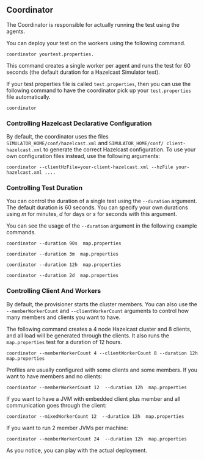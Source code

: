 

## Coordinator

The Coordinator is responsible for actually running the test using the agents.

You can deploy your test on the workers using the following command.

```
coordinator yourtest.properties.
```

This command creates a single worker per agent and runs the test for 60 seconds (the default duration for a Hazelcast Simulator test).

If your test properties file is called `test.properties`, then you can use the following command to have the coordinator pick up your `test.properties` file automatically.

```
coordinator
```

### Controlling Hazelcast Declarative Configuration

By default, the coordinator uses the files `SIMULATOR_HOME/conf/hazelcast.xml` and `SIMULATOR_HOME/conf/
client-hazelcast.xml`
to generate the correct Hazelcast configuration. To use your own configuration files instead, use the following arguments:

```
coordinator --clientHzFile=your-client-hazelcast.xml --hzFile your-hazelcast.xml ....
```



### Controlling Test Duration

You can control the duration of a single test using the `--duration` argument. The default duration is 60 seconds. You can specify your own durations using *m* for minutes, *d* for days or *s* for seconds with this argument.

You can see the usage of the `--duration` argument in the following example commands.

```
coordinator --duration 90s  map.properties
```

```
coordinator --duration 3m  map.properties
```

```
coordinator --duration 12h  map.properties
```

```
coordinator --duration 2d  map.properties
```

### Controlling Client And Workers

By default, the provisioner starts the cluster members. You can also use the `--memberWorkerCount` and `--clientWorkerCount` arguments to control how many members and clients you want to have.

The following command creates a 4 node Hazelcast cluster and 8 clients, and all load will be generated through the clients. It also runs the `map.properties` test for a duration of 12 hours. 

```
coordinator --memberWorkerCount 4 --clientWorkerCount 8 --duration 12h  map.properties
```

Profiles are usually configured with some clients and some members. If you want to have members and no clients:

```
coordinator --memberWorkerCount 12  --duration 12h  map.properties
```

If you want to have a JVM with embedded client plus member and all communication goes through the client:

```
coordinator --mixedWorkerCount 12  --duration 12h  map.properties
```

If you want to run 2 member JVMs per machine:

```
coordinator --memberWorkerCount 24  --duration 12h  map.properties
```

As you notice, you can play with the actual deployment.